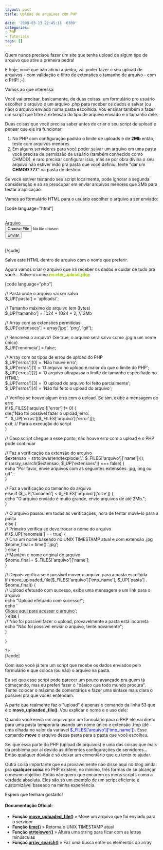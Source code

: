 ```yaml
---
layout: post
title: Upload de arquivos com PHP

date: '2009-03-13 22:45:11 -0300'
categories:
- PHP
- Tutoriais
tags: []
---
```

<p>Quem nunca precisou fazer um site que tenha upload de algum tipo de arquivo que atire a primeira pedra!</p>
<p>E hoje, você que não atirou a pedra, vai poder fazer o seu upload de arquivos - com validação e filtro de extensões e tamanho de arquivo - com o PHP!  ;-)</p>
<p>Vamos ao que interessa:</p>
<p>Você vai precisar, basicamente, de duas coisas: um formulário pro usuário escolher o arquivo e um arquivo .php para receber os dados e salvar (ou não) o arquivo enviado numa pasta escolhida. Vou ensinar também a fazer um script que filtre a extensão do tipo de arquivo enviado e o tamanho dele.</p>
<p>Duas coisas que você precisa saber antes de criar o seu script de upload e pensar que ele irá funcionar:</p>
<ol>
<li>No PHP com configuração padrão o limite de uploads é de <strong>2Mb</strong> então, teste com arquivos menores.</li>
<li>Em alguns servidores para você poder salvar um arquivo em uma pasta você precisa de permissão de usuário (também conhecido como CHMOD), é raro precisar configurar isso, mas se por obra divina o seu arquivo não estiver indo pra pasta que você definiu, tente "dar um <strong>CHMOD 777</strong>" na pasta de destino.</li>
</ol>
<p>Se você estiver testando seu script localmente, pode ignorar a segunda consideração e só se preocupar em enviar arquivos menores que 2Mb para testar a aplicação.</p>
<p>Vamos ao formulário HTML para o usuário escolher o arquivo a ser enviado:</p>
<p>[code language="html"]<br />
<form method="post" action="recebe_upload.php" enctype="multipart/form-data"><br />
<label>Arquivo</label><br />
<input type="file" name="arquivo" /><br />
<input type="submit" value="Enviar" /><br />
</form><br />
[/code]</p>
<p>Salve este HTML dentro de arquivo com o nome que preferir.</p>
<p>Agora vamos criar o arquivo que irá receber os dados e cuidar de tudo pra você... Salve-o como <span style="color: #99cc00;"><strong>recebe_upload.php</strong></span>:</p>
<p>[code language="php"]<br />
<?php</p>
<p>// Pasta onde o arquivo vai ser salvo<br />
$_UP['pasta'] = 'uploads/';</p>
<p>// Tamanho máximo do arquivo (em Bytes)<br />
$_UP['tamanho'] = 1024 * 1024 * 2; // 2Mb</p>
<p>// Array com as extensões permitidas<br />
$_UP['extensoes'] = array('jpg', 'png', 'gif');</p>
<p>// Renomeia o arquivo? (Se true, o arquivo será salvo como .jpg e um nome único)<br />
$_UP['renomeia'] = false;</p>
<p>// Array com os tipos de erros de upload do PHP<br />
$_UP['erros'][0] = 'Não houve erro';<br />
$_UP['erros'][1] = 'O arquivo no upload é maior do que o limite do PHP';<br />
$_UP['erros'][2] = 'O arquivo ultrapassa o limite de tamanho especifiado no HTML';<br />
$_UP['erros'][3] = 'O upload do arquivo foi feito parcialmente';<br />
$_UP['erros'][4] = 'Não foi feito o upload do arquivo';</p>
<p>// Verifica se houve algum erro com o upload. Se sim, exibe a mensagem do erro<br />
if ($_FILES['arquivo']['error'] != 0) {<br />
die("Não foi possível fazer o upload, erro:<br />" . $_UP['erros'][$_FILES['arquivo']['error']]);<br />
exit; // Para a execução do script<br />
}</p>
<p>// Caso script chegue a esse ponto, não houve erro com o upload e o PHP pode continuar</p>
<p>// Faz a verificação da extensão do arquivo<br />
$extensao = strtolower(end(explode('.', $_FILES['arquivo']['name'])));<br />
if (array_search($extensao, $_UP['extensoes']) === false) {<br />
echo "Por favor, envie arquivos com as seguintes extensões: jpg, png ou gif";<br />
}</p>
<p>// Faz a verificação do tamanho do arquivo<br />
else if ($_UP['tamanho'] < $_FILES['arquivo']['size']) {<br />
echo "O arquivo enviado é muito grande, envie arquivos de até 2Mb.";<br />
}</p>
<p>// O arquivo passou em todas as verificações, hora de tentar movê-lo para a pasta<br />
else {<br />
// Primeiro verifica se deve trocar o nome do arquivo<br />
if ($_UP['renomeia'] == true) {<br />
// Cria um nome baseado no UNIX TIMESTAMP atual e com extensão .jpg<br />
$nome_final = time().'.jpg';<br />
} else {<br />
// Mantém o nome original do arquivo<br />
$nome_final = $_FILES['arquivo']['name'];<br />
}</p>
<p>// Depois verifica se é possível mover o arquivo para a pasta escolhida<br />
if (move_uploaded_file($_FILES['arquivo']['tmp_name'], $_UP['pasta'] . $nome_final)) {<br />
// Upload efetuado com sucesso, exibe uma mensagem e um link para o arquivo<br />
echo "Upload efetuado com sucesso!";<br />
echo '<br /><a href="' . $_UP['pasta'] . $nome_final . '">Clique aqui para acessar o arquivo</a>';<br />
} else {<br />
// Não foi possível fazer o upload, provavelmente a pasta está incorreta<br />
echo "Não foi possível enviar o arquivo, tente novamente";<br />
}</p>
<p>}</p>
<p>?><br />
[/code]</p>
<p>Com isso você já tem um script que recebe os dados enviados pelo formulário e que coloca (ou não) o arquivo na pasta.</p>
<p>Eu sei que esse script pode parecer um pouco avançado pra quem tá começando, mas eu preferi fazer o "básico que todo mundo procura". Tentei colocar o máximo de comentários e fazer uma sintaxe mais clara o possível pra que vocês entendam.</p>
<p>A parte que realmente faz o "upload" é apenas o comando da linha 53 que é o <strong>move_uploaded_file()</strong>. Vou explicar o nome e o uso dele:</p>
<p>Quando você envia um arquivo por um formulário para o PHP ele vai direto para uma pasta temporária usando um nome único e extensão .tmp (dê uma olhada no valor da variável <span style="color: #0000ff;">$_FILES['arquivo']['tmp_name']</span>). Esse comando <strong>move</strong> o arquivo dessa pasta para a pasta que você escolheu.</p>
<p>Sei que essa parte do PHP (upload de arquivos) é uma das coisas que mais dá problema por aí devido as diferentes configurações de servidores... Então qualquer dúvida é só deixar um comentário que eu tento te ajudar.</p>
<p>Outra coisa importante que eu provavelmente não disse aqui no blog ainda: pra <strong>qualquer coisa</strong> no PHP existem, no mínimo, três formas de se alcançar o mesmo objetivo. Então não quero que encarem os meus scripts como a verdade absoluta. Eles são só um exemplo de um script eficiente e customizável baseado na minha experiência.</p>
<p>Espero que tenham gostado!</p>
<h4>Documentação Oficial:</h4>
<ul>
<li><strong>Função <a href="http://br.php.net/move_uploaded_file" target="_blank">move_uploaded_file()</a></strong> » Move um arquivo que foi enviado para o servidor</li>
<li><strong>Função <a href="http://br.php.net/time" target="_blank">time()</a></strong> » Retorna o UNIX TIMESTAMP atual</li>
<li><strong>Função <a href="http://br.php.net/strtolower" target="_blank">strtolower()</a></strong> » Altera uma string para ficar com as letras minúsculas</li>
<li><strong>Função <a href="http://br.php.net/array_search" target="_blank">array_search()</a></strong> » Faz uma busca entre os elementos do array</li>
</ul>
